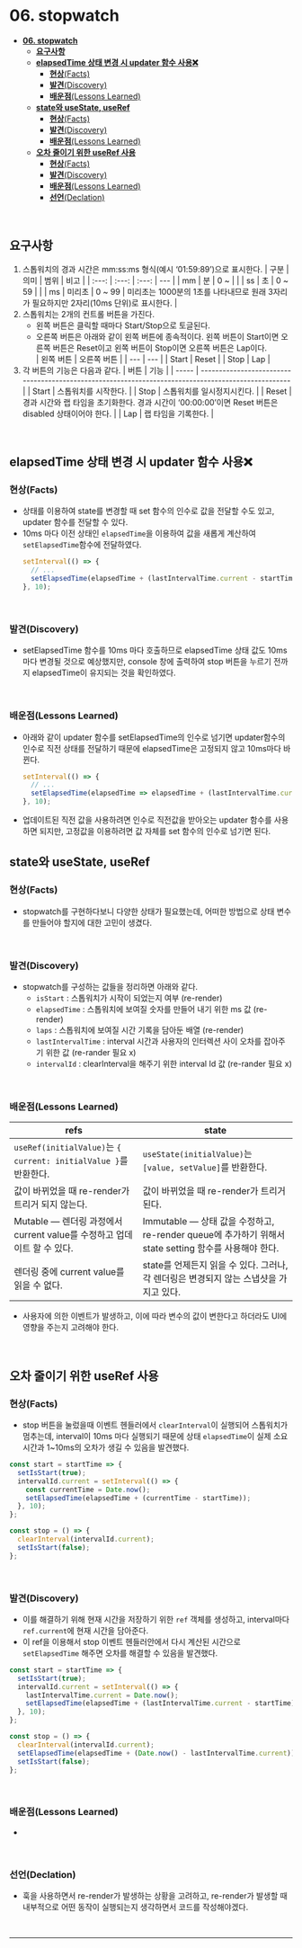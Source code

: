 # **06. stopwatch**

- [**06. stopwatch**](#06-stopwatch)
  - [**요구사항**](#요구사항)
  - [**elapsedTime 상태 변경 시 updater 함수 사용❌**](#elapsedtime-상태-변경-시-updater-함수-사용)
    - [**현상**(Facts)](#현상facts)
    - [**발견**(Discovery)](#발견discovery)
    - [**배운점**(Lessons Learned)](#배운점lessons-learned)
  - [**state와 useState, useRef**](#state와-usestate-useref)
    - [**현상**(Facts)](#현상facts-1)
    - [**발견**(Discovery)](#발견discovery-1)
    - [**배운점**(Lessons Learned)](#배운점lessons-learned-1)
  - [**오차 줄이기 위한 useRef 사용**](#오차-줄이기-위한-useref-사용)
    - [**현상**(Facts)](#현상facts-2)
    - [**발견**(Discovery)](#발견discovery-2)
    - [**배운점**(Lessons Learned)](#배운점lessons-learned-2)
    - [**선언**(Declation)](#선언declation)

<br>

## **요구사항**

1. 스톱워치의 경과 시간은 mm:ss:ms 형식(예시 ‘01:59:89’)으로 표시한다.
   | 구분 | 의미 | 범위 | 비고 |
   | :---: | :---: | :---: | --- |
   | mm | 분 | 0 ~ | |
   | ss | 초 | 0 ~ 59 | |
   | ms | 미리초 | 0 ~ 99 | 미리초는 1000분의 1초를 나타내므로 원래 3자리가 필요하지만 2자리(10ms 단위)로 표시한다. |
2. 스톱워치는 2개의 컨트롤 버튼을 가진다.
   - 왼쪽 버튼은 클릭할 때마다 Start/Stop으로 토글된다.
   - 오른쪽 버튼은 아래와 같이 왼쪽 버튼에 종속적이다. 왼쪽 버튼이 Start이면 오른쪽 버튼은 Reset이고 왼쪽 버튼이 Stop이면 오른쪽 버튼은 Lap이다.  
      | 왼쪽 버튼 | 오른쪽 버튼 |
     | --- | --- |
     | Start | Reset |
     | Stop | Lap |
3. 각 버튼의 기능은 다음과 같다.
   | 버튼 | 기능 |
   | ----- | --------------------------------------------------------------------------------------------------- |
   | Start | 스톱워치를 시작한다. |
   | Stop | 스톱워치를 일시정지시킨다. |
   | Reset | 경과 시간와 랩 타임을 초기화한다. 경과 시간이 ‘00:00:00’이면 Reset 버튼은 disabled 상태이어야 한다. |
   | Lap | 랩 타임을 기록한다. |

<br>

## **elapsedTime 상태 변경 시 updater 함수 사용❌**

### **현상**(Facts)

- 상태를 이용하여 state를 변경할 때 set 함수의 인수로 값을 전달할 수도 있고, updater 함수를 전달할 수 있다.
- 10ms 마다 이전 상태인 `elapsedTime`을 이용하여 값을 새롭게 계산하여 `setElapsedTime`함수에 전달하였다.
  ```js
  setInterval(() => {
    // ...
    setElapsedTime(elapsedTime + (lastIntervalTime.current - startTime));
  }, 10);
  ```
  <br>

### **발견**(Discovery)

- setElapsedTime 함수를 10ms 마다 호출하므로 elapsedTime 상태 값도 10ms 마다 변경될 것으로 예상했지만, console 창에 출력하여 stop 버튼을 누르기 전까지 elapsedTime이 유지되는 것을 확인하였다.

<br>

### **배운점**(Lessons Learned)

- 아래와 같이 updater 함수를 setElapsedTime의 인수로 넘기면 updater함수의 인수로 직전 상태를 전달하기 때문에 elapsedTime은 고정되지 않고 10ms마다 바뀐다.

  ```js
  setInterval(() => {
    // ...
    setElapsedTime(elapsedTime => elapsedTime + (lastIntervalTime.current - startTime));
  }, 10);
  ```

- 업데이트된 직전 값을 사용하려면 인수로 직전값을 받아오는 updater 함수를 사용하면 되지만, 고정값을 이용하려면 값 자체를 set 함수의 인수로 넘기면 된다.
  <br>

## **state와 useState, useRef**

### **현상**(Facts)

- stopwatch를 구현하다보니 다양한 상태가 필요했는데, 어떠한 방법으로 상태 변수를 만들어야 할지에 대한 고민이 생겼다.

<br>

### **발견**(Discovery)

- stopwatch를 구성하는 값들을 정리하면 아래와 같다.
  - `isStart` : 스톱워치가 시작이 되었는지 여부 (re-render)
  - `elapsedTime` : 스톱워치에 보여질 숫자를 만들어 내기 위한 ms 값 (re-render)
  - `laps` : 스톱워치에 보여질 시간 기록을 담아둔 배열 (re-render)
  - `lastIntervalTime` : interval 시간과 사용자의 인터렉션 사이 오차를 잡아주기 위한 값 (re-rander 필요 x)
  - `intervalId` : clearInterval을 해주기 위한 interval Id 값 (re-rander 필요 x)

<br>

### **배운점**(Lessons Learned)

| <center>refs</center>                                                   | <center>state</center>                                                                                |
| ----------------------------------------------------------------------- | ----------------------------------------------------------------------------------------------------- |
| `useRef(initialValue)`는 `{ current: initialValue }`를 반환한다.        | `useState(initialValue)`는 ` [value, setValue]`를 반환한다.                                           |
| 값이 바뀌었을 때 re-render가 트리거 되지 않는다.                        | 값이 바뀌었을 때 re-render가 트리거 된다.                                                             |
| Mutable — 렌더링 과정에서 current value를 수정하고 업데이트 할 수 있다. | Immutable — 상태 값을 수정하고, re-render queue에 추가하기 위해서 state setting 함수를 사용해야 한다. |
| 렌더링 중에 current value를 읽을 수 없다.                               | state를 언제든지 읽을 수 있다. 그러나, 각 렌더링은 변경되지 않는 스냅샷을 가지고 있다.                |

- 사용자에 의한 이벤트가 발생하고, 이에 따라 변수의 값이 변한다고 하더라도 UI에 영향을 주는지 고려해야 한다.

<br>

## **오차 줄이기 위한 useRef 사용**

### **현상**(Facts)

- stop 버튼을 눌렀을때 이벤트 헨들러에서 `clearInterval`이 실행되어 스톱워치가 멈추는데, interval이 10ms 마다 실행되기 때문에 상태 `elapsedTime`이 실제 소요 시간과 1~10ms의 오차가 생길 수 있음을 발견했다.

```js
const start = startTime => {
  setIsStart(true);
  intervalId.current = setInterval(() => {
    const currentTime = Date.now();
    setElapsedTime(elapsedTime + (currentTime - startTime));
  }, 10);
};

const stop = () => {
  clearInterval(intervalId.current);
  setIsStart(false);
};
```

<br>

### **발견**(Discovery)

- 이를 해결하기 위해 현재 시간을 저장하기 위한 `ref` 객체를 생성하고, interval마다 `ref.current`에 현재 시간을 담아준다.
- 이 ref을 이용해서 stop 이벤트 헨들러안에서 다시 계산된 시간으로 `setElapsedTime` 해주면 오차를 해결할 수 있음을 발견했다.

```js
const start = startTime => {
  setIsStart(true);
  intervalId.current = setInterval(() => {
    lastIntervalTime.current = Date.now();
    setElapsedTime(elapsedTime + (lastIntervalTime.current - startTime));
  }, 10);
};

const stop = () => {
  clearInterval(intervalId.current);
  setElapsedTime(elapsedTime + (Date.now() - lastIntervalTime.current));
  setIsStart(false);
};
```

<br>

### **배운점**(Lessons Learned)

-

<br>

### **선언**(Declation)

- 훅을 사용하면서 re-render가 발생하는 상황을 고려하고, re-render가 발생할 때 내부적으로 어떤 동작이 실행되는지 생각하면서 코드를 작성해야겠다.

<br>

---
